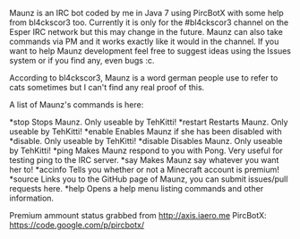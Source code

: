 Maunz is an IRC bot coded by me in Java 7 using PircBotX with some help from bl4ckscor3 too. Currently it is only for the #bl4ckscor3 channel on the Esper IRC network but this may change in the future. Maunz can also take commands via PM and it works exactly like it would in the channel. If you want to help Maunz development feel free to suggest ideas using the Issues system or if you find any, even bugs :c.

According to bl4ckscor3, Maunz is a word german people use to refer to cats sometimes but I can't find any real proof of this.

A list of Maunz's commands is here:

*stop   Stops Maunz. Only useable by TehKitti!
*restart   Restarts Maunz. Only useable by TehKitti!
*enable   Enables Maunz if she has been disabled with *disable. Only useable by TehKitti!
*disable   Disables Maunz. Only useable by TehKitti!
*ping   Makes Maunz respond to you with Pong. Very useful for testing ping to the IRC server.
*say <message>   Makes Maunz say whatever you want her to!
*accinfo <account>   Tells you whether or not a Minecraft account is premium!
*source   Links you to the GitHub page of Maunz, you can submit issues/pull requests here.
*help   Opens a help menu listing commands and other information.

Premium ammount status grabbed from http://axis.iaero.me
PircBotX: https://code.google.com/p/pircbotx/
